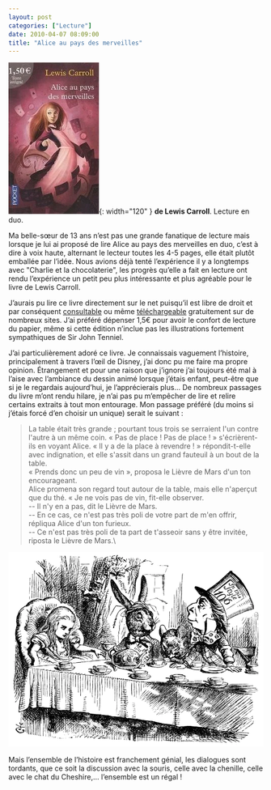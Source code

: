 ```yaml
---
layout: post
categories: ["Lecture"]
date: 2010-04-07 08:09:00
title: "Alice au pays des merveilles"
---
```


![couverture](/assets/images/couv_lecture/alice.webp){: width="120" } **de Lewis Carroll**. Lecture en duo.

Ma belle-sœur de 13 ans n’est pas une grande fanatique de lecture mais
lorsque je lui ai proposé de lire Alice au pays des merveilles en duo,
c’est à dire à voix haute, alternant le lecteur toutes les 4-5 pages,
elle était plutôt emballée par l’idée. Nous avions déjà tenté
l’expérience il y a longtemps avec "Charlie et la chocolaterie",
les progrès qu’elle a fait en lecture ont rendu l’expérience un petit
peu plus intéressante et plus agréable pour le livre de Lewis Carroll.

J’aurais pu lire ce livre directement sur le net puisqu’il est libre
de droit et par conséquent [consultable](http://fr.wikisource.org/wiki/Alice_au_pays_des_merveilles) ou même
[téléchargeable](http://www.livrespourtous.com/e-books/view/Alice-au-pays-des-merveilles.html)
gratuitement sur de nombreux
sites. J’ai préféré dépenser 1,5€ pour avoir le confort de lecture du
papier, même si cette édition n’inclue pas les illustrations fortement
sympathiques de Sir John Tenniel.

J’ai particulièrement adoré ce livre. Je connaissais vaguement
l’histoire, principalement à travers l’œil de Disney, j’ai donc pu me
faire ma propre opinion. Étrangement et pour une raison que j’ignore
j’ai toujours été mal à l’aise avec l’ambiance du dessin animé
lorsque j’étais enfant, peut-être que si je le regardais aujourd’hui,
je l’apprécierais plus… De nombreux passages du livre m’ont rendu
hilare, je n’ai pas pu m’empêcher de lire et relire certains extraits
à tout mon entourage. Mon passage préféré (du moins si j’étais forcé
d’en choisir un unique) serait le suivant :

> La table était très grande ; pourtant tous trois se serraient l'un
> contre l'autre à un même coin. « Pas de place ! Pas de place ! »
> s'écrièrent-ils en voyant Alice. « Il y a de la place à revendre ! »
> répondit-t-elle avec indignation, et elle s'assit dans un grand
> fauteuil à un bout de la table.\
> « Prends donc un peu de vin », proposa le Lièvre de Mars d'un ton
> encourageant.\
> Alice promena son regard tout autour de la table, mais elle n'aperçut
> que du thé. « Je ne vois pas de vin, fit-elle observer.\
> -- Il n'y en a pas, dit le Lièvre de Mars.\
> -- En ce cas, ce n'est pas très poli de votre part de m'en offrir,
> répliqua Alice d'un ton furieux.\
> -- Ce n'est pas très poli de ta part de t'asseoir sans y être invitée,
> riposta le Lièvre de Mars.\

![illu_alice](/assets/images/couv_lecture/alice_illu_john_tenniel_25.webp)

Mais l’ensemble de l’histoire est franchement génial, les dialogues
sont tordants, que ce soit la discussion avec la souris, celle avec la
chenille, celle avec le chat du Cheshire,… l’ensemble est un régal !


